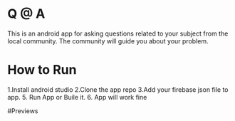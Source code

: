 # Q @ A
This is an android app for asking questions related to your subject from the local community. The community will guide you about your problem.
# How to Run
1.Install android studio
2.Clone the app repo
3.Add your firebase json file to app.
5. Run App or Buile it.
6. App will work fine

#Previews
